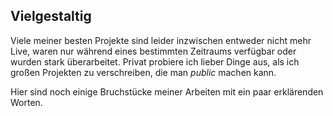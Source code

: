 ## Vielgestaltig

Viele meiner besten Projekte sind leider inzwischen entweder nicht mehr Live, waren nur während eines bestimmten Zeitraums verfügbar oder wurden stark überarbeitet. Privat probiere ich lieber Dinge aus, als ich großen Projekten zu verschreiben, die man *public* machen kann.

Hier sind noch einige Bruchstücke meiner Arbeiten mit ein paar erklärenden Worten.